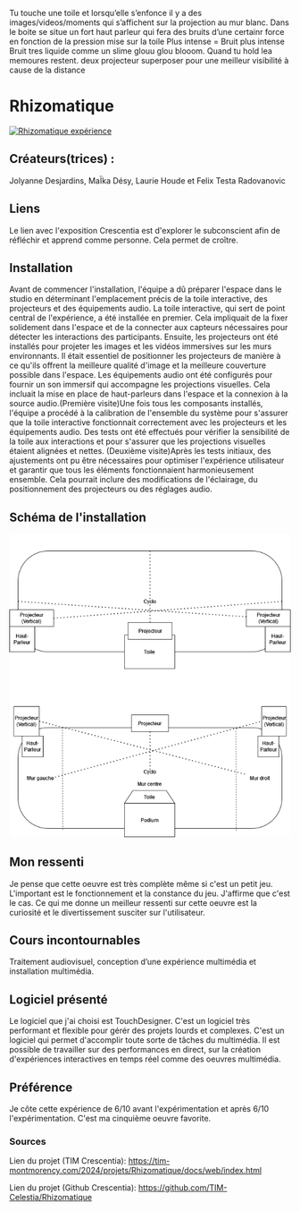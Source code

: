 Tu touche une toile et lorsqu’elle s’enfonce il y a des images/videos/moments qui s’affichent sur la projection au mur blanc. Dans le boite se situe un fort haut parleur qui fera des bruits d’une certainr force en fonction de la pression mise sur la toile
Plus intense = Bruit plus intense
Bruit tres liquide comme un slime glouu glou  blooom. Quand tu hold lea memoures restent.
deux projecteur superposer pour une meilleur visibilité à cause de la distance


# Rhizomatique
[![Rhizomatique expérience](https://github.com/PerformX2/H24_V11_inspirations_CRUZ/blob/4f1672b953321228520aa276f5bd3db9c924d5bb/Crescentia/Crescentia_Rhizomatique%20/Medias/Rhizomatique_exp%C3%A9rience.png)](https://www.youtube.com/watch?v=Bw9wQk_8n-M&list=PLcwpEbanae5Jf9dmfOIEVqF4X6NhUG__y)


## Créateurs(trices) :
Jolyanne Desjardins, MaÏka Désy, Laurie Houde et Felix Testa Radovanovic


## Liens
Le lien avec l'exposition Crescentia est d'explorer le subconscient afin de réfléchir et apprend comme personne. Cela permet de croître.


## Installation 
Avant de commencer l'installation, l'équipe a dû préparer l'espace dans le studio en déterminant l'emplacement précis de la toile interactive, des projecteurs et des équipements audio. La toile interactive, qui sert de point central de l'expérience, a été installée en premier. Cela impliquait de la fixer solidement dans l'espace et de la connecter aux capteurs nécessaires pour détecter les interactions des participants. Ensuite, les projecteurs ont été installés pour projeter les images et les vidéos immersives sur les murs environnants. Il était essentiel de positionner les projecteurs de manière à ce qu'ils offrent la meilleure qualité d'image et la meilleure couverture possible dans l'espace. Les équipements audio ont été configurés pour fournir un son immersif qui accompagne les projections visuelles. Cela incluait la mise en place de haut-parleurs dans l'espace et la connexion à la source audio.(Première visite)Une fois tous les composants installés, l'équipe a procédé à la calibration de l'ensemble du système pour s'assurer que la toile interactive fonctionnait correctement avec les projecteurs et les équipements audio. Des tests ont été effectués pour vérifier la sensibilité de la toile aux interactions et pour s'assurer que les projections visuelles étaient alignées et nettes. (Deuxième visite)Après les tests initiaux, des ajustements ont pu être nécessaires pour optimiser l'expérience utilisateur et garantir que tous les éléments fonctionnaient harmonieusement ensemble. Cela pourrait inclure des modifications de l'éclairage, du positionnement des projecteurs ou des réglages audio.


## Schéma de l'installation

![Rhizomatique_plantation](Medias/rhizomatique_plantation.png)


## Mon ressenti
Je pense que cette oeuvre est très complète même si c'est un petit jeu. L'important est le fonctionnement et la constance du jeu. J'affirme que c'est le cas. Ce qui me donne un meilleur ressenti sur cette oeuvre est la curiosité et le divertissement susciter sur l'utilisateur.


## Cours incontournables
Traitement audiovisuel, conception d’une expérience multimédia et installation multimédia.


## Logiciel présenté
Le logiciel que j'ai choisi est TouchDesigner. C'est un logiciel très performant et flexible pour gérér des projets lourds et complexes. C'est un logiciel qui permet d'accomplir toute sorte de tâches du multimédia. Il est possible de travailler sur des performances en direct, sur la création d'expériences interactives en temps réel comme des oeuvres multimédia. 


## Préférence
Je côte cette expérience de 6/10 avant l'expérimentation et après 6/10 l'expérimentation. C'est ma cinquième oeuvre favorite.


### Sources

Lien du projet (TIM Crescentia):
https://tim-montmorency.com/2024/projets/Rhizomatique/docs/web/index.html

Lien du projet (Github Crescentia):
https://github.com/TIM-Celestia/Rhizomatique


